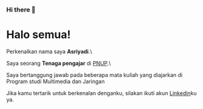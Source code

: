 ### Hi there 👋

<!--
**asriyadiPNUP/asriyadiPNUP** is a ✨ _special_ ✨ repository because its `README.md` (this file) appears on your GitHub profile.

Here are some ideas to get you started:

- 🔭 I’m currently working on ...
- 🌱 I’m currently learning ...
- 👯 I’m looking to collaborate on ...
- 🤔 I’m looking for help with ...
- 💬 Ask me about ...
- 📫 How to reach me: ...
- 😄 Pronouns: ...
- ⚡ Fun fact: ...
-->
# Halo semua! 

Perkenalkan nama saya **Asriyadi**.\

Saya seorang **Tenaga pengajar** di [PNUP](https://www.poliupg.ac.id/).\

Saya bertanggung jawab pada beberapa mata kuliah yang diajarkan di Program studi Multimedia dan Jaringan 


Jika kamu tertarik untuk berkenalan denganku, silakan ikuti akun [Linkedin](https://www.linkedin.com/in/asri-yadi-52a01722b/)ku ya.


